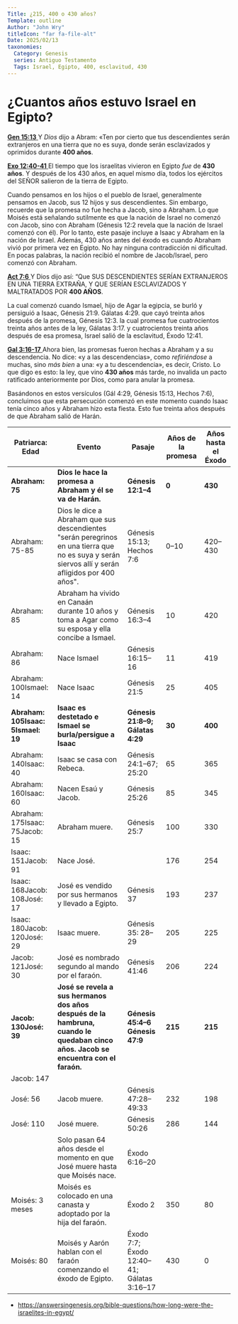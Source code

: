 ```yaml
---
Title: ¿215, 400 o 430 años?
Template: outline
Author: "John Wry"
titleIcon: "far fa-file-alt"
Date: 2025/02/13
taxonomies:
  Category: Genesis
  series: Antiguo Testamento
  Tags: Israel, Egipto, 400, esclavitud, 430 
---
```


# ¿Cuantos años estuvo Israel en Egipto?

[**Gen 15:13** ](verseid:1.15.13) Y *Dios* dijo a Abram: «Ten por cierto que tus descendientes serán extranjeros en una tierra que no es suya, donde serán esclavizados y oprimidos durante **400 años**.

[**Exo 12:40-41** ](verseid:2.12.40) El tiempo que los israelitas vivieron en Egipto *fue* de **430 años**. Y después de los 430 años, en aquel mismo día, todos los ejércitos del SEÑOR salieron de la tierra de Egipto.

Cuando pensamos en los hijos o el pueblo de Israel, generalmente pensamos en Jacob, sus 12 hijos y sus descendientes. Sin embargo, recuerde que la promesa no fue hecha a Jacob, sino a Abraham. Lo que Moisés está señalando sutilmente es que la nación de Israel no comenzó con Jacob, sino con Abraham (Génesis 12:2 revela que la nación de Israel comenzó con él). Por lo tanto, este pasaje incluye a Isaac y Abraham en la nación de Israel. Además, 430 años antes del éxodo es cuando Abraham vivió por primera vez en Egipto. No hay ninguna contradicción ni dificultad. En pocas palabras, la nación recibió el nombre de Jacob/Israel, pero comenzó con Abraham.

[**Act 7:6** ](verseid:44.7.6) Y Dios dijo así: “Que SUS DESCENDIENTES SERÍAN EXTRANJEROS EN UNA TIERRA EXTRAÑA, Y QUE SERÍAN ESCLAVIZADOS Y MALTRATADOS POR **400 AÑOS**.

La cual comenzó cuando Ismael, hijo de Agar la egipcia, se burló y persiguió a Isaac, Génesis 21:9. Gálatas 4:29. que cayó treinta años después de la promesa, Génesis 12:3. la cual promesa fue cuatrocientos treinta años antes de la ley, Gálatas 3:17. y cuatrocientos treinta años después de esa promesa, Israel salió de la esclavitud, Éxodo 12:41.

[**Gal 3:16-17** ](verseid:48.3.16) Ahora bien, las promesas fueron hechas a Abraham y a su descendencia. No dice: «y a las descendencias», como *refiriéndose* a muchas, sino *más bien* a una: «y a tu descendencia», es decir, Cristo. Lo que digo es esto: la ley, que vino **430 años** más tarde, no invalida un pacto ratificado anteriormente por Dios, como para anular la promesa.

Basándonos en estos versículos (Gál 4:29, Génesis 15:13, Hechos 7:6), concluimos que esta persecución comenzó en este momento cuando Isaac tenía cinco años y Abraham hizo esta fiesta. Esto fue treinta años después de que Abraham salió de Harán.



| **Patriarca: Edad**             | **Evento**                                                   | **Pasaje**                                     | **Años de la promesa** | **Años hasta el Éxodo** |
| ------------------------------- | ------------------------------------------------------------ | ---------------------------------------------- | ---------------------- | ----------------------- |
| **Abraham: 75**                 | **Dios le hace la  promesa a Abraham y él se va de Harán.**  | **Génesis 12:1–4**                             | **0**                  | **430**                 |
| Abraham: 75-85                  | Dios le dice a Abraham  que sus descendientes "serán peregrinos en una tierra que no es suya y  serán siervos allí y serán afligidos por 400 años". | Génesis 15:13;   Hechos 7:6                    | 0–10                   | 420–430                 |
| Abraham: 85                     | Abraham ha vivido en  Canaán durante 10 años y toma a Agar como su esposa y ella concibe a Ismael. | Génesis 16:3–4                                 | 10                     | 420                     |
| Abraham: 86                     | Nace Ismael                                                 | Génesis 16:15–16                               | 11                     | 419                     |
| Abraham: 100Ismael: 14          | Nace Isaac                                                  | Génesis 21:5                                   | 25                     | 405                     |
| **Abraham: 105Isaac:  5Ismael: 19** | **Isaac es destetado e Ismael se burla/persigue a Isaac**  | **Génesis 21:8–9;   Gálatas 4:29**             | **30**                 | **400**                 |
| Abraham: 140Isaac: 40           | Isaac se casa con  Rebeca.                                   | Génesis 24:1–67; 25:20                         | 65                     | 365                     |
| Abraham: 160Isaac: 60           | Nacen Esaú y Jacob.                                          | Génesis 25:26                                  | 85                     | 345                     |
| Abraham: 175Isaac:  75Jacob: 15 | Abraham muere.                                               | Génesis 25:7                                   | 100                    | 330                     |
| Isaac: 151Jacob: 91             | Nace José.                                                   |                                                | 176                    | 254                     |
| Isaac: 168Jacob:  108José: 17   | José es vendido por  sus hermanos y llevado a Egipto.        | Génesis 37                                     | 193                    | 237                     |
| Isaac: 180Jacob:  120José: 29   | Isaac muere.                                                 | Génesis 35: 28–29                              | 205                    | 225                     |
| Jacob: 121José: 30              | José es nombrado  segundo al mando por el faraón.            | Génesis 41:46                                  | 206                    | 224                     |
| **Jacob: 130José: 39**          | **José se revela a sus  hermanos dos años después de la hambruna, cuando le quedaban cinco años.  Jacob se encuentra con el faraón.** | **Génesis 45:4–6   Génesis 47:9**              | **215**                | **215**                 |
| Jacob: 147|||||
|José: 56              | Jacob muere.                                                 | Génesis 47:28–49:33                            | 232                    | 198                     |
| José: 110                       | José muere.                                                  | Génesis 50:26                                  | 286                    | 144                     |
|                                 | Solo pasan 64 años  desde el momento en que José muere hasta que Moisés nace. | Éxodo 6:16–20                                  |                        |                         |
| Moisés: 3 meses                 | Moisés es colocado en  una canasta y adoptado por la hija del faraón. | Éxodo 2                                        | 350                    | 80                      |
| Moisés: 80                      | Moisés y Aarón hablan  con el faraón comenzando el éxodo de Egipto. | Éxodo 7:7;   Éxodo 12:40–41;   Gálatas 3:16–17 | 430                    | 0                       |

* https://answersingenesis.org/bible-questions/how-long-were-the-israelites-in-egypt/